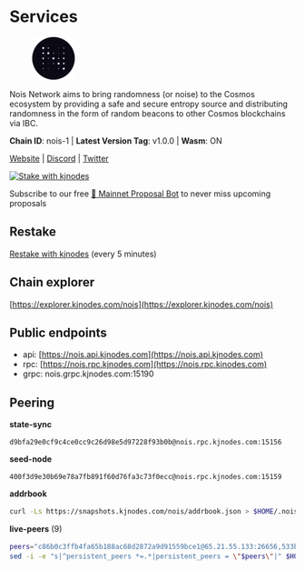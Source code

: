 # Services

<figure><img src="https://raw.githubusercontent.com/kj89/cosmos-images/main/logos/nois.png" alt=""><figcaption></figcaption></figure>

Nois Network aims to bring randomness (or noise)  to the Cosmos ecosystem by providing a safe and  secure entropy source and distributing randomness  in the form of random beacons to other Cosmos blockchains via IBC.

**Chain ID**: nois-1 | **Latest Version Tag**: v1.0.0 | **Wasm**: ON

[Website](https://nois.network) | [Discord](https://discord.gg/dHdpwtEb6F) | [Twitter](https://twitter.com/NoisRNG)

[![Stake with kjnodes](https://i.ibb.co/cr44Q8j/button-stake-with-kjnodes.png)](https://restake.app/nois/noisvaloper1fe7ju873fkknmfrmytaft93y5rlf0xcrqtp39k)

Subscribe to our free [🤖 Mainnet Proposal Bot](https://t.me/kjnodes_proposal_bot) to never miss upcoming proposals

## Restake

[Restake with kjnodes](https://restake.app/nois/noisvaloper1fe7ju873fkknmfrmytaft93y5rlf0xcrqtp39k) (every 5 minutes)
## Chain explorer
[https://explorer.kjnodes.com/nois](https://explorer.kjnodes.com/nois)

## Public endpoints

* api: [https://nois.api.kjnodes.com](https://nois.api.kjnodes.com)
* rpc: [https://nois.rpc.kjnodes.com](https://nois.rpc.kjnodes.com)
* grpc: nois.grpc.kjnodes.com:15190

## Peering

**state-sync**

```text
d9bfa29e0cf9c4ce0cc9c26d98e5d97228f93b0b@nois.rpc.kjnodes.com:15156
```

**seed-node**

```text
400f3d9e30b69e78a7fb891f60d76fa3c73f0ecc@nois.rpc.kjnodes.com:15159
```

**addrbook**
```bash
curl -Ls https://snapshots.kjnodes.com/nois/addrbook.json > $HOME/.noisd/config/addrbook.json
```

**live-peers** (9)
```bash
peers="c86b0c3ffb4fa65b188ac68d2872a9d91559bce1@65.21.55.133:26656,533bff9f712beefd9e17066f1c71414fc70335e6@213.202.208.101:26656,ed0cce5194ebefdf2f4d9301efc9a12101c35aa2@57.128.163.232:26656,288e7a14ccac3cdc1d8ab20335d4c48edf5930f2@84.46.250.136:17356,d2041f5d812b4fb196d5210a287448b68fe7bef9@95.217.104.49:51656,d9bfa29e0cf9c4ce0cc9c26d98e5d97228f93b0b@65.109.88.38:15156,483678c263d8ceb45b11e450628928d05c641187@194.163.167.138:60656,acf21becb9397db3dc7ad29cd11993c8869d0ad3@65.21.52.246:26656,7bd2beda636ef3077d349a0bacf6fca87c8d9b65@144.76.63.67:26806"
sed -i -e "s|^persistent_peers *=.*|persistent_peers = \"$peers\"|" $HOME/.noisd/config/config.toml
```
